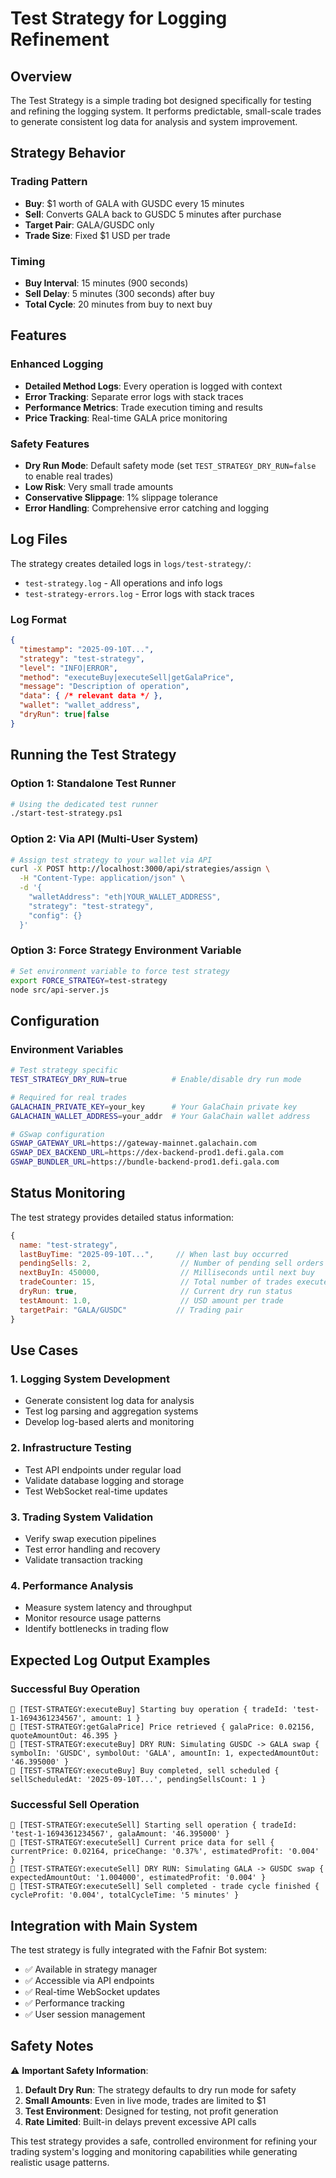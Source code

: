 # Test Strategy for Logging Refinement

## Overview

The Test Strategy is a simple trading bot designed specifically for testing and refining the logging system. It performs predictable, small-scale trades to generate consistent log data for analysis and system improvement.

## Strategy Behavior

### Trading Pattern
- **Buy**: $1 worth of GALA with GUSDC every 15 minutes
- **Sell**: Converts GALA back to GUSDC 5 minutes after purchase
- **Target Pair**: GALA/GUSDC only
- **Trade Size**: Fixed $1 USD per trade

### Timing
- **Buy Interval**: 15 minutes (900 seconds)
- **Sell Delay**: 5 minutes (300 seconds) after buy
- **Total Cycle**: 20 minutes from buy to next buy

## Features

### Enhanced Logging
- **Detailed Method Logs**: Every operation is logged with context
- **Error Tracking**: Separate error logs with stack traces
- **Performance Metrics**: Trade execution timing and results
- **Price Tracking**: Real-time GALA price monitoring

### Safety Features
- **Dry Run Mode**: Default safety mode (set `TEST_STRATEGY_DRY_RUN=false` to enable real trades)
- **Low Risk**: Very small trade amounts
- **Conservative Slippage**: 1% slippage tolerance
- **Error Handling**: Comprehensive error catching and logging

## Log Files

The strategy creates detailed logs in `logs/test-strategy/`:

- `test-strategy.log` - All operations and info logs
- `test-strategy-errors.log` - Error logs with stack traces

### Log Format
```json
{
  "timestamp": "2025-09-10T...",
  "strategy": "test-strategy",
  "level": "INFO|ERROR",
  "method": "executeBuy|executeSell|getGalaPrice",
  "message": "Description of operation",
  "data": { /* relevant data */ },
  "wallet": "wallet_address",
  "dryRun": true|false
}
```

## Running the Test Strategy

### Option 1: Standalone Test Runner
```bash
# Using the dedicated test runner
./start-test-strategy.ps1
```

### Option 2: Via API (Multi-User System)
```bash
# Assign test strategy to your wallet via API
curl -X POST http://localhost:3000/api/strategies/assign \
  -H "Content-Type: application/json" \
  -d '{
    "walletAddress": "eth|YOUR_WALLET_ADDRESS",
    "strategy": "test-strategy",
    "config": {}
  }'
```

### Option 3: Force Strategy Environment Variable
```bash
# Set environment variable to force test strategy
export FORCE_STRATEGY=test-strategy
node src/api-server.js
```

## Configuration

### Environment Variables
```bash
# Test strategy specific
TEST_STRATEGY_DRY_RUN=true          # Enable/disable dry run mode

# Required for real trades
GALACHAIN_PRIVATE_KEY=your_key      # Your GalaChain private key
GALACHAIN_WALLET_ADDRESS=your_addr  # Your GalaChain wallet address

# GSwap configuration
GSWAP_GATEWAY_URL=https://gateway-mainnet.galachain.com
GSWAP_DEX_BACKEND_URL=https://dex-backend-prod1.defi.gala.com
GSWAP_BUNDLER_URL=https://bundle-backend-prod1.defi.gala.com
```

## Status Monitoring

The test strategy provides detailed status information:

```javascript
{
  name: "test-strategy",
  lastBuyTime: "2025-09-10T...",     // When last buy occurred
  pendingSells: 2,                    // Number of pending sell orders
  nextBuyIn: 450000,                  // Milliseconds until next buy
  tradeCounter: 15,                   // Total number of trades executed
  dryRun: true,                       // Current dry run status
  testAmount: 1.0,                    // USD amount per trade
  targetPair: "GALA/GUSDC"           // Trading pair
}
```

## Use Cases

### 1. Logging System Development
- Generate consistent log data for analysis
- Test log parsing and aggregation systems
- Develop log-based alerts and monitoring

### 2. Infrastructure Testing
- Test API endpoints under regular load
- Validate database logging and storage
- Test WebSocket real-time updates

### 3. Trading System Validation
- Verify swap execution pipelines
- Test error handling and recovery
- Validate transaction tracking

### 4. Performance Analysis
- Measure system latency and throughput
- Monitor resource usage patterns
- Identify bottlenecks in trading flow

## Expected Log Output Examples

### Successful Buy Operation
```
🧪 [TEST-STRATEGY:executeBuy] Starting buy operation { tradeId: 'test-1-1694361234567', amount: 1 }
🧪 [TEST-STRATEGY:getGalaPrice] Price retrieved { galaPrice: 0.02156, quoteAmountOut: 46.395 }
🧪 [TEST-STRATEGY:executeBuy] DRY RUN: Simulating GUSDC -> GALA swap { symbolIn: 'GUSDC', symbolOut: 'GALA', amountIn: 1, expectedAmountOut: '46.395000' }
🧪 [TEST-STRATEGY:executeBuy] Buy completed, sell scheduled { sellScheduledAt: '2025-09-10T...', pendingSellsCount: 1 }
```

### Successful Sell Operation
```
🧪 [TEST-STRATEGY:executeSell] Starting sell operation { tradeId: 'test-1-1694361234567', galaAmount: '46.395000' }
🧪 [TEST-STRATEGY:executeSell] Current price data for sell { currentPrice: 0.02164, priceChange: '0.37%', estimatedProfit: '0.004' }
🧪 [TEST-STRATEGY:executeSell] DRY RUN: Simulating GALA -> GUSDC swap { expectedAmountOut: '1.004000', estimatedProfit: '0.004' }
🧪 [TEST-STRATEGY:executeSell] Sell completed - trade cycle finished { cycleProfit: '0.004', totalCycleTime: '5 minutes' }
```

## Integration with Main System

The test strategy is fully integrated with the Fafnir Bot system:

- ✅ Available in strategy manager
- ✅ Accessible via API endpoints
- ✅ Real-time WebSocket updates
- ✅ Performance tracking
- ✅ User session management

## Safety Notes

⚠️ **Important Safety Information**:

1. **Default Dry Run**: The strategy defaults to dry run mode for safety
2. **Small Amounts**: Even in live mode, trades are limited to $1
3. **Test Environment**: Designed for testing, not profit generation
4. **Rate Limited**: Built-in delays prevent excessive API calls

This test strategy provides a safe, controlled environment for refining your trading system's logging and monitoring capabilities while generating realistic usage patterns.
